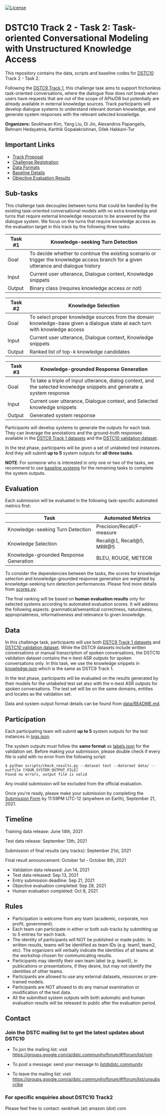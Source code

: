 [![License](https://img.shields.io/badge/License-Apache%202.0-blue.svg)](https://opensource.org/licenses/Apache-2.0)

# DSTC10 Track 2 - Task 2: Task-oriented Conversational Modeling with Unstructured Knowledge Access

This repository contains the data, scripts and baseline codes for [DSTC10](https://dstc10.dstc.community/) Track 2 - Task 2.

Following the [DSTC9 Track 1](https://github.com/alexa/alexa-with-dstc9-track1-dataset), this challenge task aims to support frictionless task-oriented conversations, where the dialogue flow does not break when users have requests that are out of the scope of APIs/DB but potentially are already available in external knowledge sources.
Track participants will develop dialogue systems to understand relevant domain knowledge, and generate system responses with the relevant selected knowledge.

**Organizers:** 
Seokhwan Kim, Yang Liu, Di Jin, Alexandros Papangelis, Behnam Hedayatnia, Karthik Gopalakrishnan, Dilek Hakkani-Tur


## Important Links
* [Track Proposal](https://drive.google.com/file/d/1JMK6EdD_QY2bR49wHhCaiFLPnGj-9Ztd/view)
* [Challenge Registration](https://forms.gle/Qigb3N3hGqpEgsuW8)
* [Data Formats](data/README.md)
* [Baseline Details](baseline/README.md)
* [Objective Evaluation Results](https://docs.google.com/spreadsheets/d/19XIj4m9z7_-uSBP8slTEm113VLrWCL5vXwKCL8EFs2U/edit?usp=sharing)

## Sub-tasks

This challenge task decouples between turns that could be handled by the existing task-oriented conversational models with no extra knowledge and turns that require external knowledge resources to be answered by the dialogue system.
We focus on the turns that require knowledge access as the evaluation target in this track by the following three tasks:

| Task #1 | Knowledge-seeking Turn Detection                                                                                                      |
|---------|---------------------------------------------------------------------------------------------------------------------------------------|
| Goal    | To decide whether to continue the existing scenario or trigger the knowledge access branch for a given utterance and dialogue history |
| Input   | Current user utterance, Dialogue context, Knowledge snippets                                                                          |
| Output  | Binary class (requires knowledge access or not)                                                                                       |

| Task #2 | Knowledge Selection                                                                                                                   |
|---------|---------------------------------------------------------------------------------------------------------------------------------------|
| Goal    | To select proper knowledge sources from the domain knowledge-base given a dialogue state at each turn with knowledge access           |
| Input   | Current user utterance, Dialogue context, Knowledge snippets                                                                          |
| Output  | Ranked list of top-k knowledge candidates                                                                                             |

| Task #3 | Knowledge-grounded Response Generation                                                                                                |
|---------|---------------------------------------------------------------------------------------------------------------------------------------|
| Goal    | To take a triple of input utterance, dialog context, and the selected knowledge snippets and generate a system response               |
| Input   | Current user utterance, Dialogue context, and Selected knowledge snippets                                                             |
| Output  | Generated system response                                                                                                             |

Participants will develop systems to generate the outputs for each task.
They can leverage the annotations and the ground-truth responses available in the [DSTC9 Track 1 datasets](https://github.com/alexa/alexa-with-dstc9-track1-dataset/tree/master/data) and the [DSTC10 validation dataset](data/README.md).

In the test phase, participants will be given a set of unlabeled test instances.
And they will submit **up to 5** system outputs for **all three tasks**.

**NOTE**: For someone who is interested in only one or two of the tasks, we recommend to use [baseline systems](baseline/README.md) for the remaining tasks to complete the system outputs.

## Evaluation

Each submission will be evaluated in the following task-specific automated metrics first:

| Task                                   | Automated Metrics          |
|----------------------------------------|----------------------------|
| Knowledge-seeking Turn Detection       | Precision/Recall/F-measure |
| Knowledge Selection                    | Recall@1, Recall@5, MRR@5  |
| Knowledge-grounded Response Generation | BLEU, ROUGE, METEOR        |

To consider the dependencies between the tasks, the scores for knowledge selection and knowledge-grounded response generation are weighted by knowledge-seeking turn detection performances. Please find more details from [scores.py](scripts/scores.py).

The final ranking will be based on **human evaluation results** only for selected systems according to automated evaluation scores.
It will address the following aspects: grammatical/semantical correctness, naturalness, appropriateness, informativeness and relevance to given knowledge.

## Data

In this challenge task, participants will use both [DSTC9 Track 1 datasets](https://github.com/alexa/alexa-with-dstc9-track1-dataset/tree/master/data) and [DSTC10 validation dataset](data/README.md). While the DSTC9 datasets include written conversations or manual transcription of spoken conversations, the DSTC10 validation dataset contains the n-best ASR outputs for spoken conversations only.
In this task, we use the knowledge snippets in [knowledge.json](data/knowledge.json) which is the same as DSTC9 Track 1.

In the test phase, participants will be evaluated on the results generated by their models for the unlabeled test set also with the n-best ASR outputs for spoken conversations.
The test set will be on the same domains, entities and locales as the validation set.

Data and system output format details can be found from [data/README.md](data/README.md).

## Participation

Each participating team will submit **up to 5** system outputs for the test instances in [logs.json](data/test/logs.json).

The system outputs must follow the **same format** as [labels.json](../data/README.md#label-objects) for the validation set.
Before making your submission, please double check if every file is valid with no error from the following script:
``` shell
$ python scripts/check_results.py --dataset test --dataroot data/ --outfile [YOUR_SYSTEM_OUTPUT_FILE]
Found no errors, output file is valid
```
Any invalid submission will be excluded from the official evaluation.

Once you're ready, please make your submission by completing the [Submission Form](https://forms.gle/YfC6SLXmaWyBZpza8) by 11:59PM UTC-12 (anywhere on Earth), September 21, 2021.

## Timeline

Training data release: June 14th, 2021

Test data release: September 13th, 2021

Submission of final results (any tracks): September 21st, 2021

Final result announcement: October 1st - October 8th, 2021

* Validation data released: Jun 14, 2021
* Test data released: Sep 13, 2021
* Entry submission deadline: Sep 21, 2021
* Objective evaluation completed: Sep 28, 2021
* Human evaluation completed: Oct 8, 2021

## Rules

* Participation is welcome from any team (academic, corporate, non profit, government).
* Each team can participate in either or both sub-tracks by submitting up to 5 entries for each track.
* The identity of participants will NOT be published or made public. In written results, teams will be identified as team IDs (e.g. team1, team2, etc). The organizers will verbally indicate the identities of all teams at the workshop chosen for communicating results.
* Participants may identify their own team label (e.g. team5), in publications or presentations, if they desire, but may not identify the identities of other teams.
* Participants are allowed to use any external datasets, resources or pre-trained models.
* Participants are NOT allowed to do any manual examination or modification of the test data.
* All the submitted system outputs with both automatic and human evaluation results will be released to public after the evaluation period.

## Contact

### Join the DSTC mailing list to get the latest updates about DSTC10
* To join the mailing list: visit https://groups.google.com/a/dstc.community/forum/#!forum/list/join

* To post a message: send your message to list@dstc.community

* To leave the mailing list: visit https://groups.google.com/a/dstc.community/forum/#!forum/list/unsubscribe

### For specific enquiries about DSTC10 Track2

Please feel free to contact: seokhwk (at) amazon (dot) com
